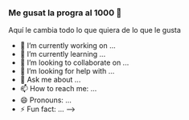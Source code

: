 ### Me gusat la progra al 1000  👋
Aquí le cambia todo lo que quiera de lo que le gusta

- 🔭 I’m currently working on ...
- 🌱 I’m currently learning ...
- 👯 I’m looking to collaborate on ...
- 🤔 I’m looking for help with ...
- 💬 Ask me about ...
- 📫 How to reach me: ...
- 😄 Pronouns: ...
- ⚡ Fun fact: ...
-->

<!--
**mflorian96/mflorian96** is a ✨ _special_ ✨ repository because its `README.md` (this file) appears on your GitHub profile.

Here are some ideas to get you started:

